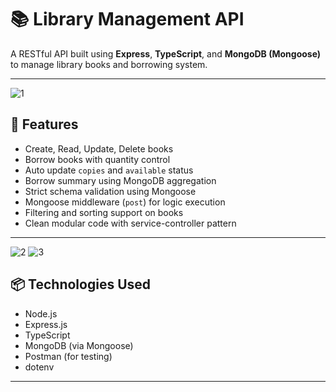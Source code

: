 # 📚 Library Management API

A RESTful API built using **Express**, **TypeScript**, and **MongoDB (Mongoose)** to manage library books and borrowing system.

---
![1](https://github.com/user-attachments/assets/f67bc92e-e469-4525-a156-8cd0d8c656c4)

## 🚀 Features

- Create, Read, Update, Delete books
- Borrow books with quantity control
- Auto update `copies` and `available` status
- Borrow summary using MongoDB aggregation
- Strict schema validation using Mongoose
- Mongoose middleware (`post`) for logic execution
- Filtering and sorting support on books
- Clean modular code with service-controller pattern

---
![2](https://github.com/user-attachments/assets/b41fc1ed-d3e9-48de-bee8-7c0cbac0ff69)
![3](https://github.com/user-attachments/assets/2e907336-7941-4ef4-9249-9b54c9807a89)

## 📦 Technologies Used

- Node.js
- Express.js
- TypeScript
- MongoDB (via Mongoose)
- Postman (for testing)
- dotenv

---
